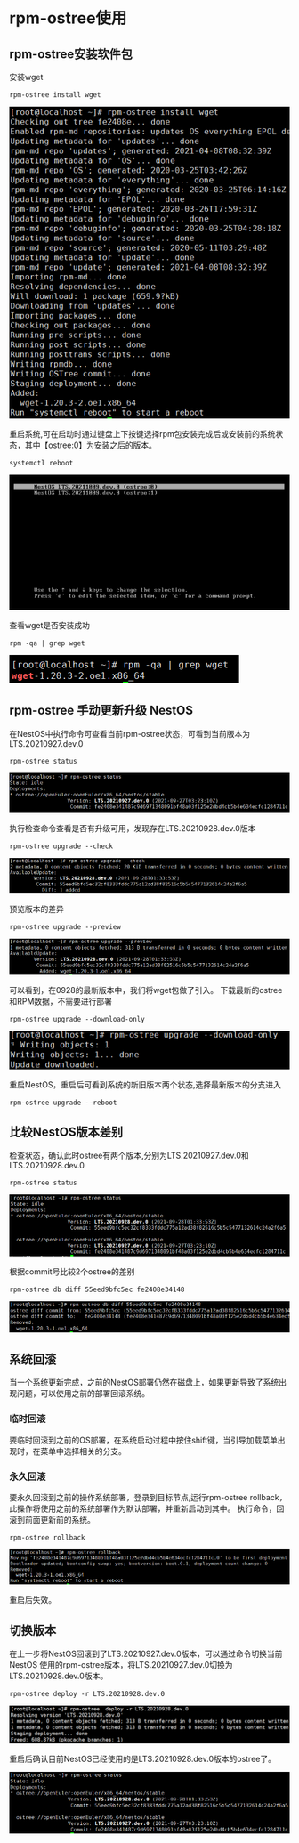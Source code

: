 # rpm-ostree使用

## rpm-ostree安装软件包

安装wget

```
rpm-ostree install wget
```

![image-20211014201905155](/docs/zh/graph/rpm-ostree使用/image-20211014201905155.png)

重启系统,可在启动时通过键盘上下按键选择rpm包安装完成后或安装前的系统状态，其中【ostree:0】为安装之后的版本。

```
systemctl reboot
```

![image-20211014201914711](/docs/zh/graph/rpm-ostree使用/image-20211014201914711.png)

查看wget是否安装成功

```
rpm -qa | grep wget
```

![image-20211014201922069](/docs/zh/graph/rpm-ostree使用/image-20211014201922069.png)

## rpm-ostree 手动更新升级 NestOS

在NestOS中执行命令可查看当前rpm-ostree状态，可看到当前版本为LTS.20210927.dev.0

```
rpm-ostree status
```

![image-20211014201929746](/docs/zh/graph/rpm-ostree使用/image-20211014201929746.png)

执行检查命令查看是否有升级可用，发现存在LTS.20210928.dev.0版本

```
rpm-ostree upgrade --check
```

![image-20211014201940141](/docs/zh/graph/rpm-ostree使用/image-20211014201940141.png)

预览版本的差异

```
rpm-ostree upgrade --preview
```

![image-20211014201948988](/docs/zh/graph/rpm-ostree使用/image-20211014201948988.png)

可以看到，在0928的最新版本中，我们将wget包做了引入。
下载最新的ostree和RPM数据，不需要进行部署

```
rpm-ostree upgrade --download-only
```

![image-20211014201956536](/docs/zh/graph/rpm-ostree使用/image-20211014201956536.png)

重启NestOS，重启后可看到系统的新旧版本两个状态,选择最新版本的分支进入

```
rpm-ostree upgrade --reboot
```

## 比较NestOS版本差别

检查状态，确认此时ostree有两个版本,分别为LTS.20210927.dev.0和LTS.20210928.dev.0

```
rpm-ostree status
```

![image-20211014202004110](/docs/zh/graph/rpm-ostree使用/image-20211014202004110.png)

根据commit号比较2个ostree的差别

```
rpm-ostree db diff 55eed9bfc5ec fe2408e34148
```

![image-20211014202014370](/docs/zh/graph/rpm-ostree使用/image-20211014202014370.png)

## 系统回滚

当一个系统更新完成，之前的NestOS部署仍然在磁盘上，如果更新导致了系统出现问题，可以使用之前的部署回滚系统。

### 临时回滚

要临时回滚到之前的OS部署，在系统启动过程中按住shift键，当引导加载菜单出现时，在菜单中选择相关的分支。

### 永久回滚

要永久回滚到之前的操作系统部署，登录到目标节点,运行rpm-ostree rollback，此操作将使用之前的系统部署作为默认部署，并重新启动到其中。
执行命令，回滚到前面更新前的系统。

```
rpm-ostree rollback
```

![image-20211014202023177](/docs/zh/graph/rpm-ostree使用/image-20211014202023177.png)

重启后失效。

## 切换版本

在上一步将NestOS回滚到了LTS.20210927.dev.0版本，可以通过命令切换当前 NestOS 使用的rpm-ostree版本，将LTS.20210927.dev.0切换为LTS.20210928.dev.0版本。

```
rpm-ostree deploy -r LTS.20210928.dev.0
```

![image-20211014202030442](/docs/zh/graph/rpm-ostree使用/image-20211014202030442.png)

重启后确认目前NestOS已经使用的是LTS.20210928.dev.0版本的ostree了。

![image-20211014202037703](/docs/zh/graph/rpm-ostree使用/image-20211014202037703.png)

